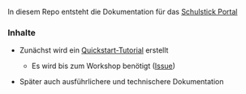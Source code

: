 In diesem Repo entsteht die Dokumentation für das [Schulstick Portal](https://github.com/fsfw-dresden/schulstick-portal)

### Inhalte

* Zunächst wird ein [Quickstart-Tutorial](01_Quickstart/quickstart.md) erstellt
  * Es wird bis zum Workshop benötigt ([Issue](https://github.com/fsfw-dresden/schulstick-tutorial-docs/issues/1))

* Später auch ausführlichere und technischere Dokumentation
